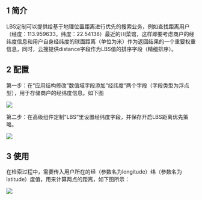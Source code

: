 ## 1 简介

LBS定制可以提供给基于地理位置距离进行优先的搜索业务，例如查找距离用户（经度：113.959633，纬度：22.54138）最近的川菜馆，这样即要考虑商户的经纬度信息和用户自身经纬度的球面距离（单位为米）作为返回结果的一个重要权重信息，同时，云搜提供distance字段作为LBS值的排序字段（精细排序）。

## 2 配置

第一步：在“应用结构修改”数值域字段添加”经纬度“两个字段（字段类型为浮点型），用于存储商户的经纬度信息。如下图

![](http://imgcache.tce.fsphere.cn/static/qzonestyle.gtimg.cn/qzone/vas/opensns/res/img/yunsousuobangzhuwendang-55.png)

第二步：在高级组件定制”LBS“里设置经纬度字段，并保存开启LBS距离优先策略。

![](http://imgcache.tce.fsphere.cn/static/mccdn.qcloud.com/img5698f6224f42f.png)

## 3 使用

在检索过程中，需要传入用户所在的经（参数名为longitude）纬（参数名为latitude）度值，用来计算两点的距离，如下图所示：

![](http://imgcache.tce.fsphere.cn/static/qzonestyle.gtimg.cn/qzone/vas/opensns/res/img/yunsousuobangzhuwendang-57.png)